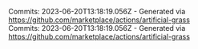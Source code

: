 Commits: 2023-06-20T13:18:19.056Z - Generated via https://github.com/marketplace/actions/artificial-grass
<br>
Commits: 2023-06-20T13:18:19.056Z - Generated via https://github.com/marketplace/actions/artificial-grass
<br>
